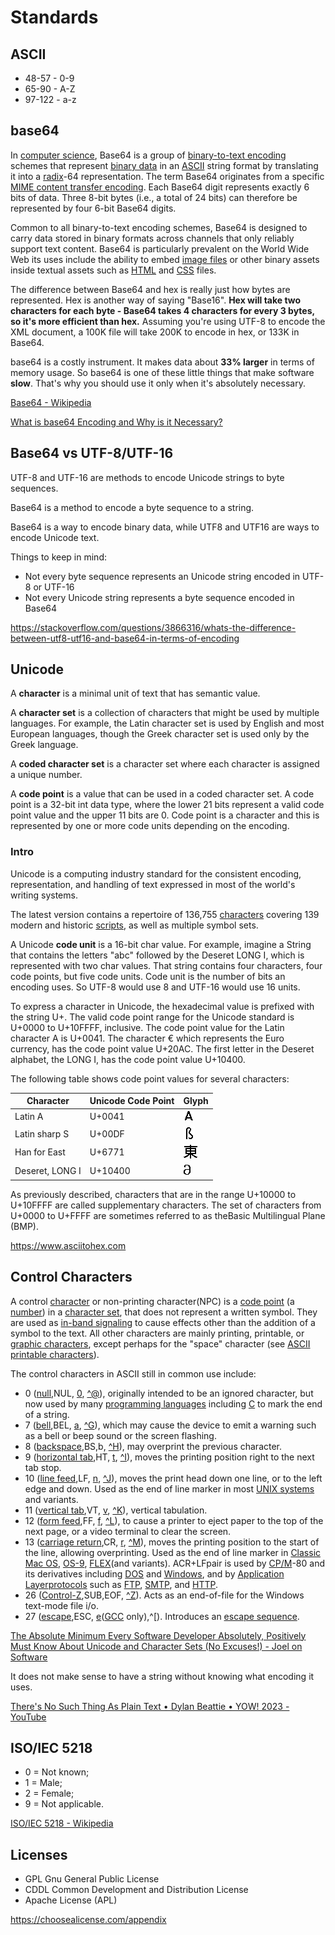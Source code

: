 # Standards

## ASCII

- 48-57 - 0-9
- 65-90 - A-Z
- 97-122 - a-z

## base64

In [computer science](https://en.wikipedia.org/wiki/Computer_science), Base64 is a group of [binary-to-text encoding](https://en.wikipedia.org/wiki/Binary-to-text_encoding) schemes that represent [binary data](https://en.wikipedia.org/wiki/Binary_data) in an [ASCII](https://en.wikipedia.org/wiki/ASCII) string format by translating it into a [radix](https://en.wikipedia.org/wiki/Radix)-64 representation. The term Base64 originates from a specific [MIME content transfer encoding](https://en.wikipedia.org/wiki/MIME#Content-Transfer-Encoding). Each Base64 digit represents exactly 6 bits of data. Three 8-bit bytes (i.e., a total of 24 bits) can therefore be represented by four 6-bit Base64 digits.

Common to all binary-to-text encoding schemes, Base64 is designed to carry data stored in binary formats across channels that only reliably support text content. Base64 is particularly prevalent on the World Wide Web its uses include the ability to embed [image files](https://en.wikipedia.org/wiki/Image_files) or other binary assets inside textual assets such as [HTML](https://en.wikipedia.org/wiki/HTML) and [CSS](https://en.wikipedia.org/wiki/CSS) files.

The difference between Base64 and hex is really just how bytes are represented. Hex is another way of saying "Base16". **Hex will take two characters for each byte - Base64 takes 4 characters for every 3 bytes, so it's more efficient than hex.** Assuming you're using UTF-8 to encode the XML document, a 100K file will take 200K to encode in hex, or 133K in Base64.

base64 is a costly instrument. It makes data about **33% larger** in terms of memory usage. So base64 is one of these little things that make software **slow**. That's why you should use it only when it's absolutely necessary.

[Base64 - Wikipedia](https://en.wikipedia.org/wiki/Base64)

[What is base64 Encoding and Why is it Necessary?](https://www.freecodecamp.org/news/what-is-base64-encoding/)

## Base64 vs UTF-8/UTF-16

UTF-8 and UTF-16 are methods to encode Unicode strings to byte sequences.

Base64 is a method to encode a byte sequence to a string.

Base64 is a way to encode binary data, while UTF8 and UTF16 are ways to encode Unicode text.

Things to keep in mind:

- Not every byte sequence represents an Unicode string encoded in UTF-8 or UTF-16
- Not every Unicode string represents a byte sequence encoded in Base64

https://stackoverflow.com/questions/3866316/whats-the-difference-between-utf8-utf16-and-base64-in-terms-of-encoding

## Unicode

A **character** is a minimal unit of text that has semantic value.

A **character set** is a collection of characters that might be used by multiple languages. For example, the Latin character set is used by English and most European languages, though the Greek character set is used only by the Greek language.

A **coded character set** is a character set where each character is assigned a unique number.

A **code point** is a value that can be used in a coded character set. A code point is a 32-bit int data type, where the lower 21 bits represent a valid code point value and the upper 11 bits are 0. Code point is a character and this is represented by one or more code units depending on the encoding.

### Intro

Unicode is a computing industry standard for the consistent encoding, representation, and handling of text expressed in most of the world's writing systems.

The latest version contains a repertoire of 136,755 [characters](https://en.wikipedia.org/wiki/Character_(computing)) covering 139 modern and historic [scripts](https://en.wikipedia.org/wiki/Script_(Unicode)), as well as multiple symbol sets.

A Unicode **code unit** is a 16-bit char value. For example, imagine a String that contains the letters "abc" followed by the Deseret LONG I, which is represented with two char values. That string contains four characters, four code points, but five code units. Code unit is the number of bits an encoding uses. So UTF-8 would use 8 and UTF-16 would use 16 units.

To express a character in Unicode, the hexadecimal value is prefixed with the string U+. The valid code point range for the Unicode standard is U+0000 to U+10FFFF, inclusive. The code point value for the Latin character A is U+0041. The character € which represents the Euro currency, has the code point value U+20AC. The first letter in the Deseret alphabet, the LONG I, has the code point value U+10400.

The following table shows code point values for several characters:

| Character       | Unicode Code Point | Glyph                                                                                                                                                                                                              |
|--------------------------|----------------------------------|------------|
| Latin A         | U+0041             | ![image](../../media/Standards-image1.gif)                                                     |
| Latin sharp S   | U+00DF             | ![image](../../media/Standards-image2.gif)                                            |
| Han for East    | U+6771             | ![image](../../media/Standards-image3.gif) |
| Deseret, LONG I | U+10400            | ![image](../../media/Standards-image4.gif)               |

As previously described, characters that are in the range U+10000 to U+10FFFF are called supplementary characters. The set of characters from U+0000 to U+FFFF are sometimes referred to as theBasic Multilingual Plane (BMP).

https://www.asciitohex.com

## Control Characters

A control [character](https://en.wikipedia.org/wiki/Character_(computing)) or non-printing character(NPC) is a [code point](https://en.wikipedia.org/wiki/Code_point) (a [number](https://en.wikipedia.org/wiki/Number)) in a [character set](https://en.wikipedia.org/wiki/Character_encoding), that does not represent a written symbol. They are used as [in-band signaling](https://en.wikipedia.org/wiki/In-band_signaling) to cause effects other than the addition of a symbol to the text. All other characters are mainly printing, printable, or [graphic characters](https://en.wikipedia.org/wiki/Graphic_character), except perhaps for the "space" character (see [ASCII printable characters](https://en.wikipedia.org/wiki/ASCII_printable_characters)).

The control characters in ASCII still in common use include:

- 0 ([null](https://en.wikipedia.org/wiki/Null_character),NUL, [0](https://en.wikipedia.org/wiki/%5C0), [^@](https://en.wikipedia.org/wiki/%5E@)), originally intended to be an ignored character, but now used by many [programming languages](https://en.wikipedia.org/wiki/Programming_language) including [C](https://en.wikipedia.org/wiki/C_programming_language) to mark the end of a string.
- 7 ([bell](https://en.wikipedia.org/wiki/Bell_character),BEL, [a](https://en.wikipedia.org/wiki/%5Ca), [^G](https://en.wikipedia.org/wiki/%5EG)), which may cause the device to emit a warning such as a bell or beep sound or the screen flashing.
- 8 ([backspace](https://en.wikipedia.org/wiki/Backspace),BS,b, [^H](https://en.wikipedia.org/wiki/%5EH)), may overprint the previous character.
- 9 ([horizontal tab](https://en.wikipedia.org/wiki/Tab_key),HT, [t](https://en.wikipedia.org/wiki/%5Ct), [^I](https://en.wikipedia.org/wiki/%5EI)), moves the printing position right to the next tab stop.
- 10 ([line feed](https://en.wikipedia.org/wiki/Newline),LF, [n](https://en.wikipedia.org/wiki/%5Cn), [^J](https://en.wikipedia.org/wiki/%5EJ)), moves the print head down one line, or to the left edge and down. Used as the end of line marker in most [UNIX systems](https://en.wikipedia.org/wiki/Unix) and variants.
- 11 ([vertical tab](https://en.wikipedia.org/wiki/Tab_key),VT, [v](https://en.wikipedia.org/wiki/%5Cv), [^K](https://en.wikipedia.org/wiki/%5EK)), vertical tabulation.
- 12 ([form feed](https://en.wikipedia.org/wiki/Page_break),FF, [f](https://en.wikipedia.org/wiki/%5Cf), [^L](https://en.wikipedia.org/wiki/%5EL)), to cause a printer to eject paper to the top of the next page, or a video terminal to clear the screen.
- 13 ([carriage return](https://en.wikipedia.org/wiki/Carriage_return),CR, [r](https://en.wikipedia.org/wiki/%5Cr), [^M](https://en.wikipedia.org/wiki/%5EM)), moves the printing position to the start of the line, allowing overprinting. Used as the end of line marker in [Classic Mac OS](https://en.wikipedia.org/wiki/Classic_Mac_OS), [OS-9](https://en.wikipedia.org/wiki/OS-9), [FLEX](https://en.wikipedia.org/wiki/FLEX_(operating_system))(and variants). ACR+LFpair is used by [CP/M](https://en.wikipedia.org/wiki/CP/M)-80 and its derivatives including [DOS](https://en.wikipedia.org/wiki/DOS) and [Windows](https://en.wikipedia.org/wiki/Microsoft_Windows), and by [Application Layer](https://en.wikipedia.org/wiki/Application_Layer)[protocols](https://en.wikipedia.org/wiki/Communications_protocol) such as [FTP](https://en.wikipedia.org/wiki/File_Transfer_Protocol), [SMTP](https://en.wikipedia.org/wiki/Simple_Mail_Transfer_Protocol), and [HTTP](https://en.wikipedia.org/wiki/Hypertext_Transfer_Protocol).
- 26 ([Control-Z](https://en.wikipedia.org/wiki/Control-Z),SUB,EOF, [^Z](https://en.wikipedia.org/wiki/%5EZ)). Acts as an end-of-file for the Windows text-mode file i/o.
- 27 ([escape](https://en.wikipedia.org/wiki/Escape_character),ESC, [e](https://en.wikipedia.org/wiki/%5Ce)([GCC](https://en.wikipedia.org/wiki/GCC_(software)) only),^[). Introduces an [escape sequence](https://en.wikipedia.org/wiki/Escape_sequence).

[The Absolute Minimum Every Software Developer Absolutely, Positively Must Know About Unicode and Character Sets (No Excuses!) - Joel on Software](https://www.joelonsoftware.com/2003/10/08/the-absolute-minimum-every-software-developer-absolutely-positively-must-know-about-unicode-and-character-sets-no-excuses/)

It does not make sense to have a string without knowing what encoding it uses.

[There's No Such Thing As Plain Text • Dylan Beattie • YOW! 2023 - YouTube](https://www.youtube.com/watch?v=ajfb5LSbQVM&ab_channel=GOTOConferences)

## ISO/IEC 5218

- 0 = Not known;
- 1 = Male;
- 2 = Female;
- 9 = Not applicable.

[ISO/IEC 5218 - Wikipedia](https://en.wikipedia.org/wiki/ISO/IEC_5218)

## Licenses

- GPL Gnu General Public License
- CDDL Common Development and Distribution License
- Apache License (APL)

https://choosealicense.com/appendix
